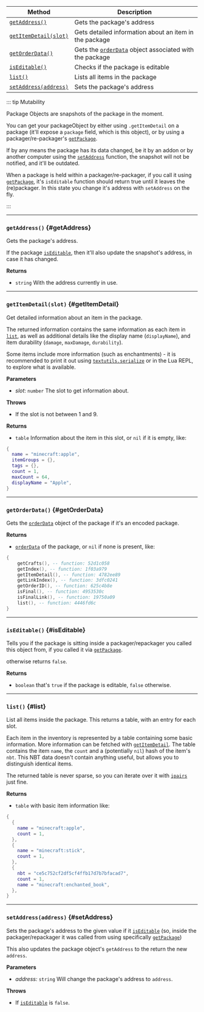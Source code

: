 | Method                                 | Description                        |
| -------------------------------------- | ---------------------------------- |
| [`getAddress()`](#getAddress)            | Gets the package's address |
| [`getItemDetail(slot)`](#getItemDetail) | Gets detailed information about an item in the package |
| [`getOrderData()`](#getOrderData) | Gets the [`orderData`](./order-data-object.md) object associated with the package |
| [`isEditable()`](#isEditable)  | Checks if the package is editable |
| [`list()`](#list)  | Lists all items in the package |
| [`setAddress(address)`](#setAddress)            | Sets the package's address |
::: tip Mutability

Package Objects are snapshots of the package in the moment.

You can get your packageObject by either using `.getItemDetail` on a package (it'll expose a `package` field, which is this object), or by using a packager/re-packager's [`getPackage`](./packager.md#getPackage).

If by any means the package has its data changed, be it by an addon or by another computer using the [`setAddress`](#setAddress) function, the snapshot will not be notified, and it'll be outdated.

When a package is held within a packager/re-packager, if you call it using [`getPackage`](./packager.md#getPackage), it's `isEditable` function should return true until it leaves the (re)packager. In this state you change it's address with `setAddress` on the fly.

:::

---

### `getAddress()` {#getAddress}

Gets the package's address.

If the package [`isEditable`](#isEditable), then it'll also update the snapshot's address, in case it has changed.

**Returns**

- `string` With the address currently in use. 

---

### `getItemDetail(slot)` {#getItemDetail}

Get detailed information about an item in the package.

The returned information contains the same information as each item in [`list`](#list), as well as additional details like the display name (`displayName`), and item durability (`damage`, `maxDamage`, `durability`).

Some items include more information (such as enchantments) - it is recommended to print it out using [`textutils.serialize`](https://tweaked.cc/module/textutils.html#v:serialize) or in the Lua REPL, to explore what is available.

**Parameters**

- _slot_: `number` The slot to get information about.

**Throws**

- If the slot is not between 1 and 9.

**Returns**

- `table` Information about the item in this slot, or `nil` if it is empty, like:
```lua
{
  name = "minecraft:apple",
  itemGroups = {},
  tags = {},
  count = 1,
  maxCount = 64,
  displayName = "Apple",
}
```

---

### `getOrderData()` {#getOrderData}

Gets the [`orderData`](./order-data-object.md) object of the package if it's an encoded package.

**Returns**
- [`orderData`](./order-data-object.md) of the package, or `nil` if none is present, like:
```lua
{
    getCrafts(), -- function: 52d1c058
    getIndex(), -- function: 1f03a979
    getItemDetail(), -- function: 4782ee89
    getLinkIndex(), -- function: 3dfc0241
    getOrderID(), -- function: 625c4b8e
    isFinal(), -- function: 4953530c
    isFinalLink(), -- function: 19750a09
    list(), -- function: 4446fd6c
}
```

---

### `isEditable()` {#isEditable}

Tells you if the package is sitting inside a packager/repackager you called this object from, if you called it via [`getPackage`](./repackager.md#getPackage).

otherwise returns `false`.

**Returns**
- `boolean` that's `true` if the package is editable, `false` otherwise.

---

### `list()` {#list}

List all items inside the package. This returns a table, with an entry for each slot.

Each item in the inventory is represented by a table containing some basic information. More information can be fetched with [`getItemDetail`](#getItemDetail). The table contains the item `name`, the `count` and a (potentially `nil`) hash of the item's `nbt`. This NBT data doesn't contain anything useful, but allows you to distinguish identical items.

The returned table is never sparse, so you can iterate over it with [`ipairs`](https://www.lua.org/manual/5.1/manual.html#pdf-ipairs) just fine.

**Returns**

- `table` with basic item information like: 
```lua
{
  {
    name = "minecraft:apple",
    count = 1,
  },
  {
    name = "minecraft:stick",
    count = 1,
  },
  {
    nbt = "ce5c752cf2df5cf4ffb17d7b7bfacad7",
    count = 1,
    name = "minecraft:enchanted_book",
  },
}
```

---

### `setAddress(address)` {#setAddress}

Sets the package's address to the given value if it [`isEditable`](#isEditable) (so, inside the packager/repackager it was called from using specifically [`getPackage`](./packager.md#getPackage))

This also updates the package object's `getAddress` to the return the new `address`.

**Parameters**

- _address:_ `string` Will change the package's address to `address`.

**Throws**

- If [`isEditable`](#isEditable) is `false`.
